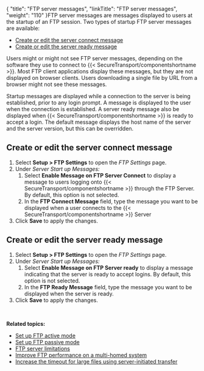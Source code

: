 {
    "title": "FTP server messages",
    "linkTitle": "FTP server messages",
    "weight": "110"
}FTP server messages are messages displayed to users at the startup of an FTP session. Two types of startup FTP server messages are available:

-   <a href="#Create" class="MCXref xref">Create or edit the server connect message</a>
-   <a href="#Create_edit" class="MCXref xref">Create or edit the server ready message</a>

Users might or might not see FTP server messages, depending on the software they use to connect to {{< SecureTransport/componentshortname  >}}. Most FTP client applications display these messages, but they are not displayed on browser clients. Users downloading a single file by URL from a browser might not see these messages.

Startup messages are displayed while a connection to the server is being established, prior to any login prompt. A message is displayed to the user when the connection is established. A server ready message also be displayed when {{< SecureTransport/componentshortname  >}} is ready to accept a login. The default message displays the host name of the server and the server version, but this can be overridden.

<span id="Create"></span>

## Create or edit the server connect message

1.  Select **Setup > FTP Settings** to open the *FTP Settings* page.
2.  Under *Server Start up Messages:*  
    1.  Select **Enable Message on FTP Server Connect** to display a message to users logging onto {{< SecureTransport/componentshortname >}} through the FTP Server. By default, this option is not selected.
    2.  In the **FTP Connect Message** field, type the message you want to be displayed when a user connects to the {{< SecureTransport/componentshortname >}} Server
3.  Click **Save** to apply the changes.

<span id="Create_edit"></span>

## Create or edit the server ready message

1.  Select **Setup > FTP Settings** to open the *FTP Settings* page.
2.  Under *Server Start up Messages:*
    1.  Select **Enable Message on FTP Server ready** to display a message indicating that the server is ready to accept logins. By default, this option is not selected.
    2.  In the **FTP Ready Message** field, type the message you want to be displayed when the server is ready.
3.  Click **Save** to apply the changes.

 

**Related topics:**

-   <a href="../t_st_ftpactivemode" class="MCXref xref">Set up FTP active mode</a>
-   <a href="../t_st_ftppassivemode" class="MCXref xref">Set up FTP passive mode</a>
-   <a href="../r_st_ftpserverlimitations" class="MCXref xref">FTP server limitations</a>
-   <a href="../t_st_improveftpperformance" class="MCXref xref">Improve FTP performance on a multi-homed system</a>
-   <a href="../t_st_increaseftptimeout" class="MCXref xref">Increase the timeout for large files using server-initiated transfer</a>
